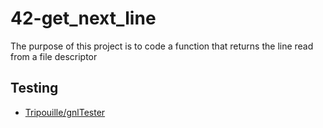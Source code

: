 # 42-get_next_line

The purpose of this project is to code a function that returns the line read from a file descriptor

##  Testing

* [Tripouille/gnlTester](https://github.com/Tripouille/gnlTester)
